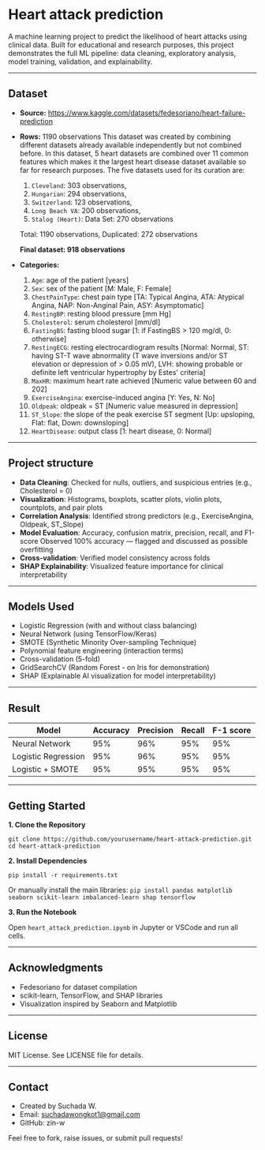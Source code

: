 # Heart attack prediction

A machine learning project to predict the likelihood of heart attacks using clinical data. Built for educational and research purposes, this project demonstrates the full ML pipeline: data cleaning, exploratory analysis, model training, validation, and explainability.

___
## Dataset

- **Source:** https://www.kaggle.com/datasets/fedesoriano/heart-failure-prediction
- **Rows:** 1190 observations
  This dataset was created by combining different datasets already available independently but not combined before. In this dataset, 5 heart datasets are combined over 11 common features which makes it the largest heart disease dataset available so far for research purposes. The five datasets used for its curation are:
  1. `Cleveland`: 303 observations,
  2. `Hungarian`: 294 observations,
  3. `Switzerland`: 123 observations,
  4. `Long Beach VA`: 200 observations,
  5. `Stalog (Heart)`: Data Set: 270 observations

  Total: 1190 observations,
  Duplicated: 272 observations

  **Final dataset: 918 observations**
  
- **Categories:**
  1. `Age`: age of the patient [years]
  2. `Sex`: sex of the patient [M: Male, F: Female]
  3. `ChestPainType`: chest pain type [TA: Typical Angina, ATA: Atypical Angina, NAP: Non-Anginal Pain, ASY: Asymptomatic]
  4. `RestingBP`: resting blood pressure [mm Hg]
  5. `Cholesterol`: serum cholesterol [mm/dl]
  6. `FastingBS`: fasting blood sugar [1: if FastingBS > 120 mg/dl, 0: otherwise]
  7. `RestingECG`: resting electrocardiogram results [Normal: Normal, ST: having ST-T wave abnormality (T wave inversions and/or ST elevation or depression of > 0.05 mV), LVH: showing probable or definite left ventricular hypertrophy by Estes' criteria]
  8. `MaxHR`: maximum heart rate achieved [Numeric value between 60 and 202]
  9. `ExerciseAngina`: exercise-induced angina [Y: Yes, N: No]
  10. `Oldpeak`: oldpeak = ST [Numeric value measured in depression]
  11. `ST_Slope`: the slope of the peak exercise ST segment [Up: upsloping, Flat: flat, Down: downsloping]
  12. `HeartDisease`: output class [1: heart disease, 0: Normal]
 
___


## Project structure

- **Data Cleaning**: Checked for nulls, outliers, and suspicious entries (e.g., Cholesterol = 0)
- **Visualization**: Histograms, boxplots, scatter plots, violin plots, countplots, and pair plots
- **Correlation Analysis**: Identified strong predictors (e.g., ExerciseAngina, Oldpeak, ST_Slope)
- **Model Evaluation**: Accuracy, confusion matrix, precision, recall, and F1-score Observed 100% accuracy — flagged and discussed as possible overfitting
- **Cross-validation**: Verified model consistency across folds
- **SHAP Explainability**: Visualized feature importance for clinical interpretability

___

## Models Used

- Logistic Regression (with and without class balancing)
- Neural Network (using TensorFlow/Keras)
- SMOTE (Synthetic Minority Over-sampling Technique)
- Polynomial feature engineering (interaction terms)
- Cross-validation (5-fold)
- GridSearchCV (Random Forest - on Iris for demonstration)
- SHAP (Explainable AI visualization for model interpretability)

___

## Result

| Model               | Accuracy | Precision | Recall | F-1 score |
|---------------------|----------|-----------|--------|-----------|
| Neural Network      | 95%      | 96%       | 95%    | 95%       |
| Logistic Regression | 95%      | 96%       | 95%    | 95%       |
| Logistic + SMOTE    | 95%      | 95%       | 95%    | 95%       |

___

## Getting Started

**1. Clone the Repository**

`git clone https://github.com/yourusername/heart-attack-prediction.git
cd heart-attack-prediction`

**2. Install Dependencies**

`pip install -r requirements.txt`

Or manually install the main libraries:
`pip install pandas matplotlib seaborn scikit-learn imbalanced-learn shap tensorflow`

**3. Run the Notebook**

Open `heart_attack_prediction.ipynb` in Jupyter or VSCode and run all cells.
___

## Acknowledgments

- Fedesoriano for dataset compilation
- scikit-learn, TensorFlow, and SHAP libraries
- Visualization inspired by Seaborn and Matplotlib
___

## License

MIT License. See LICENSE file for details.
___

## Contact

- Created by Suchada W.
- Email: suchadawongkot1@gmail.com
- GitHub: zin-w

Feel free to fork, raise issues, or submit pull requests!




